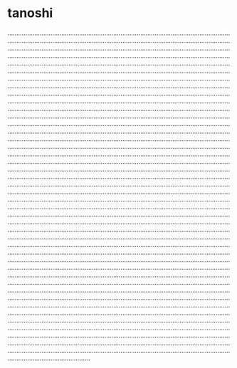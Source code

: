 # tanoshi
..................................................................................................................................................................................................................................................................................................................................................................................................................................................................................................................................................................................................................................................................................................................................................................................................................................................................................................................................................................................................................................................................................................................................................................................................................................................................................................................................................................................................................................................................................................................................................................................................................................................................................................................................................................................................................................................................................................................................................................................................................................................................................................................................................................................................................................................................................................................................................................................................................................................................................................................................................................................................................................................................................................................................................................................................................................................................................................................................................................................................................................................................................................................................................................................................................................................................................................................................................................................................................................................................................................................................................................................................................................................................................................................................................................................................................................................................................................................................................................................................................................................................................................................................................................................................................................................................................................................................................................................................................................................................................................................................................................................................................................................................................................................................................................................................................................................................................................................................................................................................................................................................................................................................................................................................................................................................................................................................................................................................................................................................................................................................................................................................